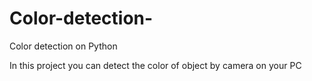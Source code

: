 # Color-detection-
Color detection on Python

In this project you can detect the color of object by camera on your PC
